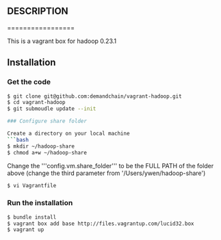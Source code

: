 ## DESCRIPTION
=================

This is a vagrant box for hadoop 0.23.1

## Installation

### Get the code

```bash
$ git clone git@github.com:demandchain/vagrant-hadoop.git
$ cd vagrant-hadoop
$ git submoudle update --init

### Configure share folder

Create a directory on your local machine
```bash
$ mkdir ~/hadoop-share
$ chmod a+w ~/hadoop-share
```
Change the '''config.vm.share_folder''' to be the FULL PATH of the folder above (change the third parameter from '/Users/ywen/hadoop-share')
```bash
$ vi Vagrantfile
```

### Run the installation

```bash
$ bundle install
$ vagrant box add base http://files.vagrantup.com/lucid32.box
$ vagrant up
```
